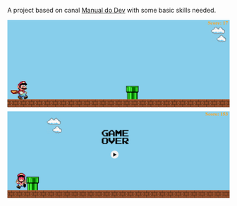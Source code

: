 A project based on canal [Manual do Dev](https://www.youtube.com/watch?v=r9buAwVBDhA&t=1s) with some basic skills needed.

![The start](/Images/images_MD/print_start.png)
![Game over](/Images/images_MD/print_game_over.png)